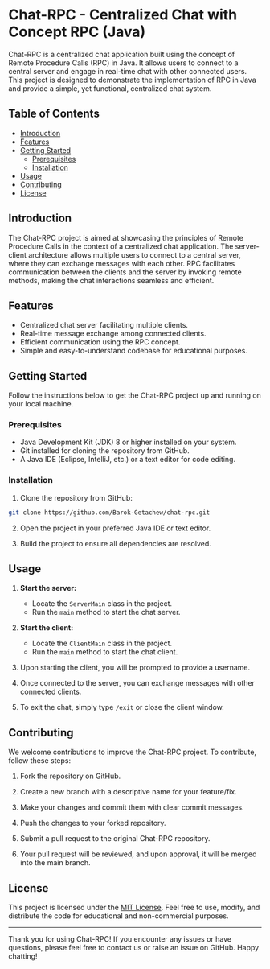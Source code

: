 # Chat-RPC - Centralized Chat with Concept RPC (Java)



Chat-RPC is a centralized chat application built using the concept of Remote Procedure Calls (RPC) in Java. It allows users to connect to a central server and engage in real-time chat with other connected users. This project is designed to demonstrate the implementation of RPC in Java and provide a simple, yet functional, centralized chat system.

## Table of Contents

- [Introduction](#introduction)
- [Features](#features)
- [Getting Started](#getting-started)
  - [Prerequisites](#prerequisites)
  - [Installation](#installation)
- [Usage](#usage)
- [Contributing](#contributing)
- [License](#license)

## Introduction

The Chat-RPC project is aimed at showcasing the principles of Remote Procedure Calls in the context of a centralized chat application. The server-client architecture allows multiple users to connect to a central server, where they can exchange messages with each other. RPC facilitates communication between the clients and the server by invoking remote methods, making the chat interactions seamless and efficient.

## Features

- Centralized chat server facilitating multiple clients.
- Real-time message exchange among connected clients.
- Efficient communication using the RPC concept.
- Simple and easy-to-understand codebase for educational purposes.

## Getting Started

Follow the instructions below to get the Chat-RPC project up and running on your local machine.

### Prerequisites

- Java Development Kit (JDK) 8 or higher installed on your system.
- Git installed for cloning the repository from GitHub.
- A Java IDE (Eclipse, IntelliJ, etc.) or a text editor for code editing.

### Installation

1. Clone the repository from GitHub:

```bash
git clone https://github.com/Barok-Getachew/chat-rpc.git
```

2. Open the project in your preferred Java IDE or text editor.

3. Build the project to ensure all dependencies are resolved.

## Usage

1. **Start the server:**
   - Locate the `ServerMain` class in the project.
   - Run the `main` method to start the chat server.

2. **Start the client:**
   - Locate the `ClientMain` class in the project.
   - Run the `main` method to start the chat client.

3. Upon starting the client, you will be prompted to provide a username.

4. Once connected to the server, you can exchange messages with other connected clients.

5. To exit the chat, simply type `/exit` or close the client window.

## Contributing

We welcome contributions to improve the Chat-RPC project. To contribute, follow these steps:

1. Fork the repository on GitHub.

2. Create a new branch with a descriptive name for your feature/fix.

3. Make your changes and commit them with clear commit messages.

4. Push the changes to your forked repository.

5. Submit a pull request to the original Chat-RPC repository.

6. Your pull request will be reviewed, and upon approval, it will be merged into the main branch.

## License

This project is licensed under the [MIT License](LICENSE). Feel free to use, modify, and distribute the code for educational and non-commercial purposes.

---

Thank you for using Chat-RPC! If you encounter any issues or have questions, please feel free to contact us or raise an issue on GitHub. Happy chatting!
